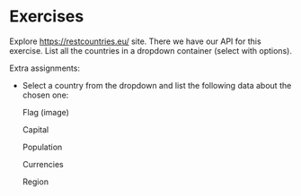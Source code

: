 # Exercises

Explore https://restcountries.eu/ site. There we have our API for this exercise. List all the countries in a dropdown container (select with options).

Extra assignments:

- Select a country from the dropdown and list the following data about the chosen one:
    
    Flag (image)
      
    Capital
  
    Population
  
    Currencies
  
    Region
